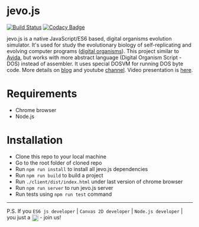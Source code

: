 # jevo.js
[![Build Status](https://travis-ci.org/tmptrash/jevo.js.svg?branch=master)](https://travis-ci.org/tmptrash/jevo.js) [![Codacy Badge](https://api.codacy.com/project/badge/Grade/9bd160adb2da4ea08ff64ea8c4dbe14e)](https://www.codacy.com/app/tmptrash/jevo.js?utm_source=github.com&amp;utm_medium=referral&amp;utm_content=tmptrash/jevo.js&amp;utm_campaign=Badge_Grade)

jevo.js is a native JavaScript/ES6 based, digital organisms evolution simulator. It's used for study the evolutionary biology of self-replicating and evolving computer programs ([digital organisms](https://en.wikipedia.org/wiki/Digital_organism)). This project similar to [Avida](https://en.wikipedia.org/wiki/Avida), but works with more abstract language (Digital Organism Script - DOS) instead of assembler. It uses special DOSVM for running DOS byte code. More details on [blog](https://jevosite.wordpress.com) and youtube [channel](https://www.youtube.com/playlist?list=PL1NiKjXMaBimPuybPIXkVuO1MYy53XcdW). Video presentation is [here](https://www.youtube.com/watch?v=9ykr9KzcKq8).

# Requirements
- Chrome browser
- Node.js

# Installation
- Clone this repo to your local machine
- Go to the root folder of cloned repo
- Run `npm run install` to install all jevo.js dependencies
- Run `npm run build` to build a project
- Run `./client/dist/index.html` under last version of chrome browser
- Run `npm run server` to run jevo.js server
- Run tests using `npm run test` command

___
P.S. If you `ES6 js developer` | `Canvas 2D developer` | `Node.js developer` | you just a <img align="center" width="18" height="18" src="https://github.com/tmptrash/jevo.js/raw/v0.2/assets/ninja-icon.png"> - join us!